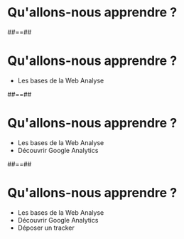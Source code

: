 <!-- .slide: class="two-column-layout"-->

# Qu'allons-nous apprendre ?

##==##

# Qu'allons-nous apprendre ?

- Les bases de la Web Analyse

##==##

# Qu'allons-nous apprendre ?

- Les bases de la Web Analyse
- Découvrir Google Analytics

##==##

# Qu'allons-nous apprendre ?

- Les bases de la Web Analyse
- Découvrir Google Analytics
- Déposer un tracker
